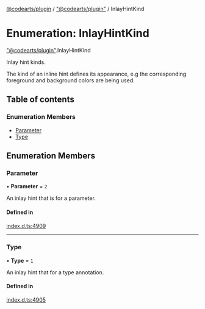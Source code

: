 [@codearts/plugin](../README.md) / ["@codearts/plugin"](../modules/_codearts_plugin_.md) / InlayHintKind

# Enumeration: InlayHintKind

["@codearts/plugin"](../modules/_codearts_plugin_.md).InlayHintKind

Inlay hint kinds.

The kind of an inline hint defines its appearance, e.g the corresponding foreground and background colors are being
used.

## Table of contents

### Enumeration Members

- [Parameter](codearts_plugin_.InlayHintKind.md#parameter)
- [Type](codearts_plugin_.InlayHintKind.md#type)

## Enumeration Members

### Parameter

• **Parameter** = ``2``

An inlay hint that is for a parameter.

#### Defined in

[index.d.ts:4909](https://github.com/xyz-fish/cloudide-plugin-api/blob/9927cd6/index.d.ts#L4909)

___

### Type

• **Type** = ``1``

An inlay hint that for a type annotation.

#### Defined in

[index.d.ts:4905](https://github.com/xyz-fish/cloudide-plugin-api/blob/9927cd6/index.d.ts#L4905)
